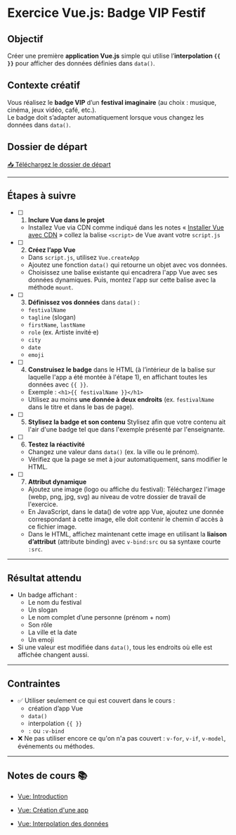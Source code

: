 # Exercice Vue.js: Badge VIP Festif

## Objectif
Créer une première **application Vue.js** simple qui utilise l’**interpolation `{{ }}`** pour afficher des données définies dans `data()`.

## Contexte créatif
Vous réalisez le **badge VIP** d’un **festival imaginaire** (au choix : musique, cinéma, jeux vidéo, café, etc.).  
Le badge doit s’adapter automatiquement lorsque vous changez les données dans `data()`.

## Dossier de départ
[📥 Téléchargez le dossier de départ](https://cmontmorency365-my.sharepoint.com/:f:/g/personal/mariem_ouellet_cmontmorency_qc_ca/ElVmjbY2tgxOvxTf8hqQh1YBRAi22PQUkIYkYCbtjG4YKA?e=cnGW1d)

---

## Étapes à suivre

- [ ] 1. **Inclure Vue dans le projet**
  - Installez Vue via CDN comme indiqué dans les notes « [Installer Vue avec CDN](../vue/index.html#installer-vue-avec-cdn) » collez la balise `<script>` de Vue avant votre `script.js`

- [ ] 2. **Créez l’app Vue**  
  - Dans `script.js`, utilisez `Vue.createApp` 
  - Ajoutez une fonction `data()` qui retourne un objet avec vos données.  
  - Choisissez une balise existante qui encadrera l'app Vue avec ses données dynamiques. Puis, montez l'app sur cette balise avec la méthode `mount`.

- [ ] 3. **Définissez vos données** dans `data()` :  
  - `festivalName`  
  - `tagline` (slogan)  
  - `firstName`, `lastName`  
  - `role` (ex. Artiste invité·e)  
  - `city`  
  - `date`  
  - `emoji`

- [ ] 4. **Construisez le badge** dans le HTML (à l’intérieur de la balise sur laquelle l'app a été montée à l'étape 1), en affichant toutes les données avec `{{ }}`.  
  - Exemple : `<h1>{{ festivalName }}</h1>`  
  - Utilisez au moins **une donnée à deux endroits** (ex. `festivalName` dans le titre et dans le bas de page).

- [ ] 5. **Stylisez la badge et son contenu**
    Stylisez afin que votre contenu ait l'air d'une badge tel que dans l'exemple présenté par l'enseignante.

- [ ] 6. **Testez la réactivité**  
  - Changez une valeur dans `data()` (ex. la ville ou le prénom).  
  - Vérifiez que la page se met à jour automatiquement, sans modifier le HTML.

- [ ] 7. **Attribut dynamique**

  - Ajoutez une image (logo ou affiche du festival): Téléchargez l'image (webp, png, jpg, svg) au niveau de votre dossier de travail de l'exercice.
  - En JavaScript, dans le data() de votre app Vue, ajoutez une donnée correspondant à cette image, elle doit contenir le chemin d'accès à ce fichier image.
  - Dans le HTML, affichez maintenant cette image en utilisant la **liaison d’attribut** (attribute binding) avec `v-bind:src` ou sa syntaxe courte `:src`.

---

## Résultat attendu

- Un badge affichant :  
  - Le nom du festival  
  - Un slogan  
  - Le nom complet d’une personne (prénom + nom)  
  - Son rôle  
  - La ville et la date  
  - Un emoji  
- Si une valeur est modifiée dans `data()`, tous les endroits où elle est affichée changent aussi.

---

## Contraintes

- ✅ Utiliser seulement ce qui est couvert dans le cours :  
  - création d’app Vue  
  - `data()`  
  - interpolation `{{ }}`  
  - `:` ou `:v-bind`
- ❌ Ne pas utiliser encore ce qu'on n'a pas couvert : `v-for`, `v-if`, `v-model`, événements ou méthodes.

---


## Notes de cours 📚

- [Vue: Introduction](./vue/index.html)

- [Vue: Création d'une app](./vue/creation-app.html)

- [Vue: Interpolation des données](./vue/interpolation.html)